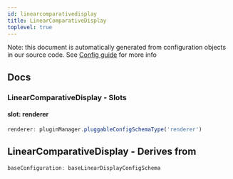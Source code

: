 ```yaml
---
id: linearcomparativedisplay
title: LinearComparativeDisplay
toplevel: true
---
```


Note: this document is automatically generated from configuration objects in our
source code. See [Config guide](/docs/config_guide) for more info

## Docs

### LinearComparativeDisplay - Slots

#### slot: renderer

```js
renderer: pluginManager.pluggableConfigSchemaType('renderer')
```

## LinearComparativeDisplay - Derives from

```js
baseConfiguration: baseLinearDisplayConfigSchema
```
